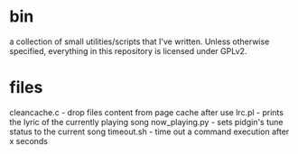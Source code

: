 bin
===

a collection of small utilities/scripts that I've written. Unless
otherwise specified, everything in this repository is licensed
under GPLv2.

files
=====

cleancache.c - drop files content from page cache after use
lrc.pl - prints the lyric of the currently playing song
now_playing.py - sets pidgin's tune status to the current song
timeout.sh - time out a command execution after x seconds
